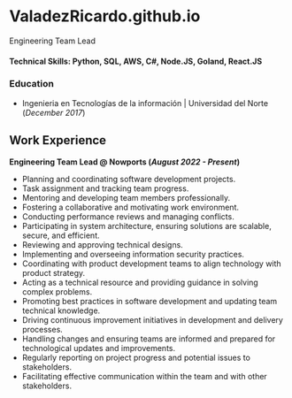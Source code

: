 # ValadezRicardo.github.io

Engineering Team Lead

#### Technical Skills: Python, SQL, AWS, C#, Node.JS, Goland, React.JS

### Education	        		
- Ingenieria en Tecnologías de la información | Universidad del Norte (_December 2017_)

## Work Experience
**Engineering Team Lead @ Nowports (_August 2022 - Present_)**
- Planning and coordinating software development projects.
- Task assignment and tracking team progress.
- Mentoring and developing team members professionally.
- Fostering a collaborative and motivating work environment.
- Conducting performance reviews and managing conflicts.
- Participating in system architecture, ensuring solutions are scalable, secure, and efficient.
- Reviewing and approving technical designs.
- Implementing and overseeing information security practices.
- Coordinating with product development teams to align technology with product strategy.
- Acting as a technical resource and providing guidance in solving complex problems.
- Promoting best practices in software development and updating team technical knowledge.
- Driving continuous improvement initiatives in development and delivery processes.
- Handling changes and ensuring teams are informed and prepared for technological updates and improvements.
- Regularly reporting on project progress and potential issues to stakeholders.
- Facilitating effective communication within the team and with other stakeholders.

